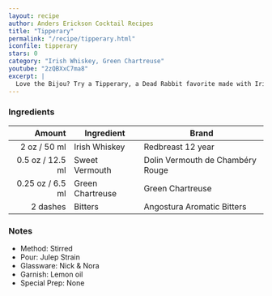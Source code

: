```yaml
---
layout: recipe
author: Anders Erickson Cocktail Recipes
title: "Tipperary"
permalink: "/recipe/tipperary.html"
iconfile: tipperary
stars: 0
category: "Irish Whiskey, Green Chartreuse"
youtube: "2zQBXxC7ma8"
excerpt: |
  Love the Bijou? Try a Tipperary, a Dead Rabbit favorite made with Irish whiskey, without the Campari.
---
```


### Ingredients

|   Amount | Ingredient       | Brand                            |
| -------: | ---------------- | -------------------------------- |
|     2 oz / 50 ml | Irish Whiskey    | Redbreast 12 year                |
|   0.5 oz / 12.5 ml | Sweet Vermouth   | Dolin Vermouth de Chambéry Rouge |
|  0.25 oz / 6.5 ml | Green Chartreuse | Green Chartreuse                 |
| 2 dashes | Bitters          | Angostura Aromatic Bitters       |

### Notes

- Method: Stirred
- Pour: Julep Strain
- Glassware: Nick & Nora
- Garnish: Lemon oil
- Special Prep: None
